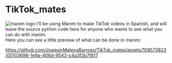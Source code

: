 # TikTok_mates
![manim logo](https://manimce.xeted.com/pluginfile.php/26/course/overviewfiles/cropped.png)
I'll be using Manim to make TikTok videos in Spanish, and will leave the source python code here for anyone who wants to see what you can do with manim. <br>
Here you can see a little preview of what can be done in manim:






https://github.com/JoaquinMateosBarroso/TikTok_mates/assets/108573823/05103698-1e9a-406d-9543-c4a3f2b7f817


